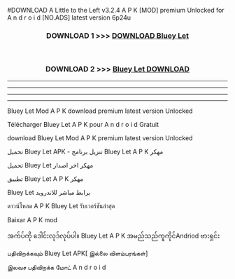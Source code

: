 #DOWNLOAD A Little to the Left v3.2.4 A P K [MOD] premium Unlocked for A n d r o i d [NO.ADS] latest version 6p24u 



<div align="center">

<h3>DOWNLOAD 1 >>> <a href="https://downloadmod1.web.app/?judul=Bluey Let ">DOWNLOAD Bluey Let </a></h3><br>

<h3>DOWNLOAD 2 >>> <a href="https://downloadmod1.web.app/?judul=Bluey Let ">Bluey Let  DOWNLOAD </a></h3>

</div>


----------------------------------------------------------

----------------------------------------------------------

----------------------------------------------------------

----------------------------------------------------------


Bluey Let  Mod A P K download premium latest version Unlocked

Télécharger Bluey Let  A P K pour A n d r o i d Gratuit

download Bluey Let  Mod A P K premium latest version Unlocked

تحميل Bluey Let  APK - تنزيل برنامج Bluey Let  A P K مهكر

تحميل Bluey Let  مهكر اخر اصدار

تطبيق Bluey Let  A P K مهكر

Bluey Let  برابط مباشر للاندرويد

ดาวน์โหลด A P K Bluey Let  รับเวอร์ชันล่าสุด

Baixar A P K mod

အက်ပ်ကို ဒေါင်းလုဒ်လုပ်ပါ။ Bluey Let  A P K အမည်သည်ကူကိုင်Andriod ဗားရှင်း

பதிவிறக்கவும் Bluey Let  APK[ இல்லை விளம்பரங்கள்] 
 
இலவச பதிவிறக்க மோட் A n d r o i d




